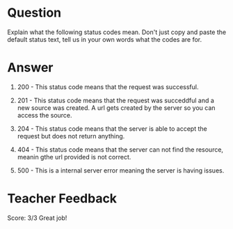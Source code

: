 # Question

Explain what the following status codes mean. Don't just copy and paste the default status text, tell us in your own words what the codes are for.

# Answer

1. 200 - This status code means that the request was successful.

2. 201 - This status code means that the request was succeddful and a new source was created. A url gets created by the server so you can access the source.

3. 204 - This status code means that the server is able to accept the request but does not return anything.

4. 404 - This status code means that the server can not find the resource, meanin gthe url provided is not correct.

5. 500 - This is a internal server error meaning the server is having issues.

# Teacher Feedback

Score: 3/3
Great job!
